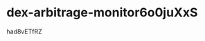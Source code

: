 # dex-arbitrage-monitor6o0juXxS





























































had8vETfRZ
